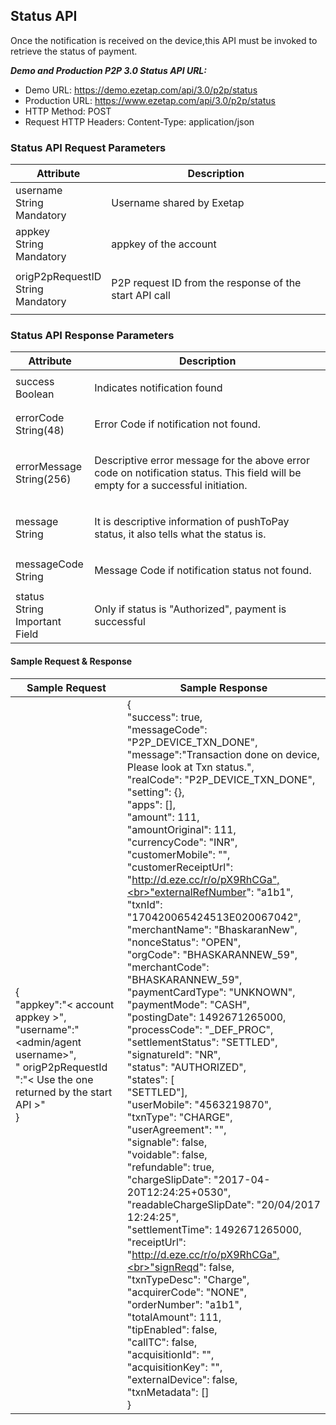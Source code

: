 ## Status API

Once the notification is received on the device,this API must be invoked to retrieve the status of payment.

***Demo and Production P2P 3.0 Status API URL:***
- Demo URL: https://demo.ezetap.com/api/3.0/p2p/status
- Production URL: https://www.ezetap.com/api/3.0/p2p/status
- HTTP Method: POST
- Request HTTP Headers: Content-Type: application/json


### Status API Request Parameters

<table class = "params">
<thead class = "paramhead">
<tr><th class = "parameter">Attribute</th><th class = "Desc">Description</th></tr>
</thead>
<tbody>
<tr><td><div class = "att">username</div><div class = "dt" ><span>String</span></div><div class = "dt" ><span>Mandatory</span></div></td><td><div class = "descrip" ><p>Username shared by Exetap</p></div></td></tr>
<tr><td><div class = "att">appkey</div><div class = "dt" ><span>String</span></div><div class = "dt" ><span>Mandatory</span></div></td><td><div class = "descrip" ><p>appkey of the account</p></div></td></tr>
<tr><td><div class = "att">origP2pRequestID</div><div class = "dt" ><span>String</span></div><div class = "dt" ><span>Mandatory</span></div></td><td><div class = "descrip" ><p>P2P request ID from the response of the start API call</p></div></td></tr>
</tbody>
</table>


### Status API Response Parameters

<table class = "params">
<thead class = "paramhead">
<tr><th class = "parameter">Attribute</th><th class = "Desc">Description</th></tr>
</thead>
<tbody>
<tr><td><div class = "att">success</div><div class = "dt"><span>Boolean</span></div></td><td><div class = "descrip"><p>Indicates notification found</p></div></td></tr>
<tr><td><div class = "att">errorCode</div><div class = "dt"><span>String(48)</span></div></td><td><div class = "descrip"><p>Error Code if notification not found.</p></div></td></tr>
<tr><td><div class = "att">errorMessage</div><div class = "dt"><span>String(256)</span></div></td><td><div class = "descrip"><p>Descriptive error message for the above error code on notification status. This field will be empty for a successful initiation.</p></div></td></tr>
<tr><td><div class = "att">message</div><div class = "dt"><span>String</span></div></td><td><div class = "descrip"><p>It is descriptive information of pushToPay status, it also tells what the status is.</p></div></td></tr>
<tr><td><div class = "att">messageCode</div><div class = "dt"><span>String</span></div></td><td><div class = "descrip"><p>Message Code if notification status not found.</p></div></td></tr>
<tr><td><div class = "att">status</div><div class = "dt"><span>String</span></div><div class = "dt"><span>Important Field</span></div></td><td><div class = "descrip"><p>Only if status is "Authorized", payment is successful</p></div></td></tr>
</tbody>
</table>


#### Sample Request & Response

|Sample Request|Sample Response|
|-----|-----|
|{<br>"appkey":"< account appkey >",<br>"username":"<admin/agent username>",<br>" origP2pRequestId ":"< Use the one returned by the start API >" <br>}|{<br>"success": true,<br>"messageCode": "P2P_DEVICE_TXN_DONE",<br>"message":"Transaction done on device, Please look at Txn status.",<br>"realCode": "P2P_DEVICE_TXN_DONE",<br>"setting": {},<br>"apps": [],<br>"amount": 111,<br>"amountOriginal": 111,<br>"currencyCode": "INR",<br>"customerMobile": "",<br>"customerReceiptUrl": "http://d.eze.cc/r/o/pX9RhCGa",<br>"externalRefNumber": "a1b1",<br>"txnId": "170420065424513E020067042",<br>"merchantName": "BhaskaranNew",<br>"nonceStatus": "OPEN",<br>"orgCode": "BHASKARANNEW_59",<br>"merchantCode": "BHASKARANNEW_59",<br>"paymentCardType": "UNKNOWN",<br>"paymentMode": "CASH",<br>"postingDate": 1492671265000,<br>"processCode": "_DEF_PROC",<br>"settlementStatus": "SETTLED",<br>"signatureId": "NR",<br>"status": "AUTHORIZED",<br>"states": [<br>"SETTLED"],<br>"userMobile": "4563219870",<br>"txnType": "CHARGE",<br>"userAgreement": "",<br>"signable": false,<br>"voidable": false,<br>"refundable": true,<br>"chargeSlipDate": "2017-04-20T12:24:25+0530",<br>"readableChargeSlipDate": "20/04/2017 12:24:25",<br>"settlementTime": 1492671265000,<br>"receiptUrl": "http://d.eze.cc/r/o/pX9RhCGa",<br>"signReqd": false,<br>"txnTypeDesc": "Charge",<br>"acquirerCode": "NONE",<br>"orderNumber": "a1b1",<br>"totalAmount": 111,<br>"tipEnabled": false,<br>"callTC": false,<br>"acquisitionId": "",<br>"acquisitionKey": "",<br>"externalDevice": false,<br>"txnMetadata": []<br>}